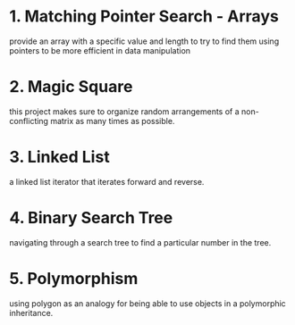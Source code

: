 # 1. Matching Pointer Search - Arrays
provide an array with a specific value and length to try to find them using pointers to be more efficient in data manipulation

# 2. Magic Square
this project makes sure to organize random arrangements of a non-conflicting matrix as many times as possible.

# 3. Linked List
a linked list iterator that iterates forward and reverse. 

# 4. Binary Search Tree
navigating through a search tree to find a particular number in the tree.

# 5. Polymorphism
using polygon as an analogy for being able to use objects in a polymorphic inheritance.
